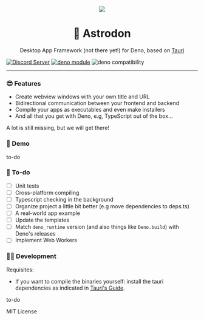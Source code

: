 <p align="center">
	<img align="center" src="https://avatars.githubusercontent.com/u/97196209?s=200&v=4"  />
	<br>
    <h1 align="center">🦕 Astrodon  </h1>
    <p align="center">Desktop App Framework (not there yet!) for Deno, based on <a href="https://tauri.studio/">Tauri</a></p>
</p>

[![Discord Server](https://discordapp.com/api/guilds/928673465882513430/widget.png)](https://discord.gg/adYYqHHDBA)
[![deno module](https://shield.deno.dev/x/astrodon)](https://deno.land/x/astrodon)
![deno compatibility](https://shield.deno.dev/deno/^1.17)

---

### 😎 Features

- Create webview windows with your own title and URL
- Bidirectional communication between your frontend and backend
- Compile your apps as executables and even make installers
- And all that you get with Deno, e.g, TypeScript out of the box...

A lot is still missing, but we will get there!

### 🎁 Demo

to-do

### 📜 To-do

- [ ] Unit tests
- [ ] Cross-platform compiling
- [ ] Typescript checking in the background
- [ ] Organize project a little bit better (e.g move dependencies to deps.ts)
- [ ] A real-world app example
- [ ] Update the templates
- [ ] Match `deno_runtime` version (and also things like `Deno.build`) with Deno's releases
- [ ] Implement Web Workers

### 👩‍💻 Development

Requisites:

- If you want to compile the binaries yourself: install the tauri dependencies
  as indicated in
  [Tauri's Guide](https://tauri.studio/en/docs/getting-started/intro).

to-do

MIT License
